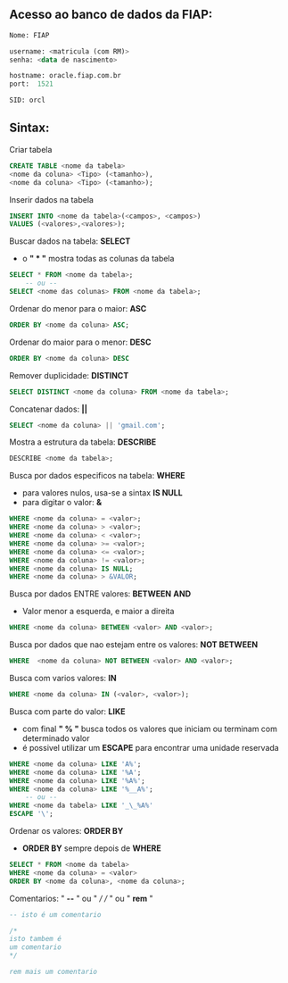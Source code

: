 ## Acesso ao banco de dados da FIAP:

``` sql
Nome: FIAP

username: <matricula (com RM)>
senha: <data de nascimento>

hostname: oracle.fiap.com.br
port:  1521

SID: orcl
```

## Sintax:

Criar tabela
``` sql
CREATE TABLE <nome da tabela>
<nome da coluna> <Tipo> (<tamanho>),
<nome da coluna> <Tipo> (<tamanho>);
```

Inserir dados na tabela
``` sql
INSERT INTO <nome da tabela>(<campos>, <campos>)
VALUES (<valores>,<valores>);
```

Buscar dados na tabela: **SELECT**
* o **" * "** mostra todas as colunas da tabela
``` sql
SELECT * FROM <nome da tabela>;
    -- ou --
SELECT <nome das colunas> FROM <nome da tabela>;
```

Ordenar do menor para o maior: **ASC**
``` sql
ORDER BY <nome da coluna> ASC;
```

Ordenar do maior para o menor: **DESC**
``` sql
ORDER BY <nome da coluna> DESC
```

Remover duplicidade: **DISTINCT**
``` sql
SELECT DISTINCT <nome da coluna> FROM <nome da tabela>;
```

Concatenar dados: **||**
``` sql
SELECT <nome da coluna> || 'gmail.com';
```

Mostra a estrutura da tabela: **DESCRIBE**
``` sql
DESCRIBE <nome da tabela>;
```

Busca por dados especificos na tabela: **WHERE**
* para valores nulos, usa-se a sintax **IS NULL**
* para digitar o valor: **&**
``` sql
WHERE <nome da coluna> = <valor>;
WHERE <nome da coluna> > <valor>;
WHERE <nome da coluna> < <valor>;
WHERE <nome da coluna> >= <valor>;
WHERE <nome da coluna> <= <valor>;
WHERE <nome da coluna> != <valor>;
WHERE <nome da coluna> IS NULL;
WHERE <nome da coluna> > &VALOR;
```

Busca por dados ENTRE valores: **BETWEEN** **AND**
* Valor menor a esquerda, e maior a direita
``` sql
WHERE <nome da coluna> BETWEEN <valor> AND <valor>;
```

Busca por dados que nao estejam entre os valores: **NOT BETWEEN**
``` sql
WHERE  <nome da coluna> NOT BETWEEN <valor> AND <valor>;
```

Busca com varios valores: **IN**
``` sql
WHERE <nome da coluna> IN (<valor>, <valor>);
```

Busca com parte do valor: **LIKE**
* com final **" % "** busca todos os valores que iniciam ou terminam com determinado valor
* é possivel utilizar um **ESCAPE** para encontrar uma unidade reservada
``` sql
WHERE <nome da coluna> LIKE 'A%';
WHERE <nome da coluna> LIKE '%A';
WHERE <nome da coluna> LIKE '%A%';
WHERE <nome da coluna> LIKE '%__A%';
    -- ou --
WHERE <nome da tabela> LIKE '_\_%A%'
ESCAPE '\';
```

Ordenar os valores: **ORDER BY**
* **ORDER BY** sempre depois de **WHERE**
``` sql
SELECT * FROM <nome da tabela>
WHERE <nome da coluna> = <valor>
ORDER BY <nome da coluna>, <nome da coluna>;
```

Comentarios: " **--** " ou " **/* */** " ou " **rem** "
``` sql
-- isto é um comentario

/*
isto tambem é 
um comentario
*/

rem mais um comentario
```